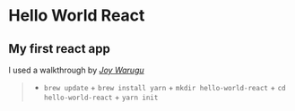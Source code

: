 # Hello World React

## My first react app

I used a walkthrough by [_Joy Warugu_](https://scotch.io/tutorials/setup-a-react-environment-using-webpack-and-babel)

>+ `brew update`  + `brew install yarn`  + `mkdir hello-world-react`  + `cd hello-world-react` + `yarn init`
